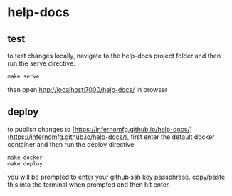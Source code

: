 # help-docs

## test
to test changes locally, navigate to the help-docs project folder and then run the serve directive:

```
make serve
```
then open [http://localhost:7000/help-docs/](http://localhost:7000/help-docs/) in browser  

## deploy
to publish changes to [https://infernomfg.github.io/help-docs/](https://infernomfg.github.io/help-docs/), first enter the default docker container and then run the deploy directive:
```
make docker
make deploy
```
you will be prompted to enter your github ssh key passphrase.  copy/paste this into the terminal when prompted and then hit enter.

